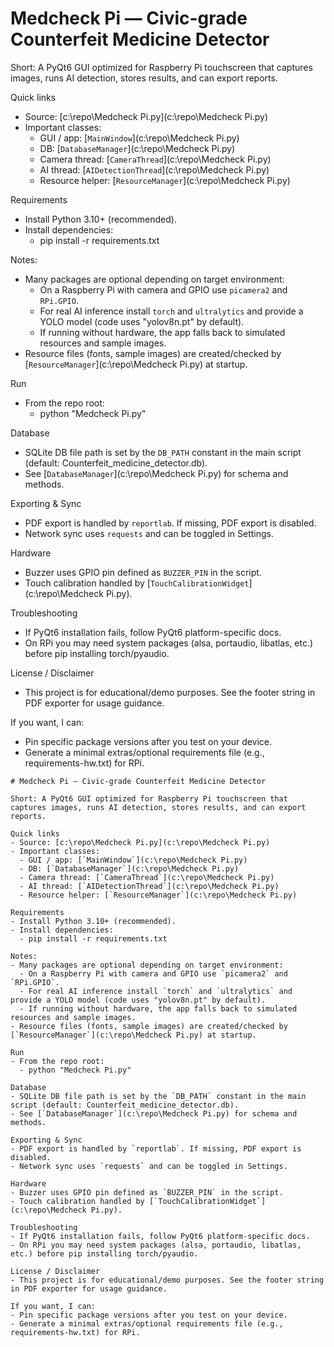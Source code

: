 # Medcheck Pi — Civic-grade Counterfeit Medicine Detector

Short: A PyQt6 GUI optimized for Raspberry Pi touchscreen that captures images, runs AI detection, stores results, and can export reports.

Quick links
- Source: [c:\repo\Medcheck Pi.py](c:\repo\Medcheck Pi.py)
- Important classes:
  - GUI / app: [`MainWindow`](c:\repo\Medcheck Pi.py)
  - DB: [`DatabaseManager`](c:\repo\Medcheck Pi.py)
  - Camera thread: [`CameraThread`](c:\repo\Medcheck Pi.py)
  - AI thread: [`AIDetectionThread`](c:\repo\Medcheck Pi.py)
  - Resource helper: [`ResourceManager`](c:\repo\Medcheck Pi.py)

Requirements
- Install Python 3.10+ (recommended).
- Install dependencies:
  - pip install -r requirements.txt

Notes:
- Many packages are optional depending on target environment:
  - On a Raspberry Pi with camera and GPIO use `picamera2` and `RPi.GPIO`.
  - For real AI inference install `torch` and `ultralytics` and provide a YOLO model (code uses "yolov8n.pt" by default).
  - If running without hardware, the app falls back to simulated resources and sample images.
- Resource files (fonts, sample images) are created/checked by [`ResourceManager`](c:\repo\Medcheck Pi.py) at startup.

Run
- From the repo root:
  - python "Medcheck Pi.py"

Database
- SQLite DB file path is set by the `DB_PATH` constant in the main script (default: Counterfeit_medicine_detector.db).
- See [`DatabaseManager`](c:\repo\Medcheck Pi.py) for schema and methods.

Exporting & Sync
- PDF export is handled by `reportlab`. If missing, PDF export is disabled.
- Network sync uses `requests` and can be toggled in Settings.

Hardware
- Buzzer uses GPIO pin defined as `BUZZER_PIN` in the script.
- Touch calibration handled by [`TouchCalibrationWidget`](c:\repo\Medcheck Pi.py).

Troubleshooting
- If PyQt6 installation fails, follow PyQt6 platform-specific docs.
- On RPi you may need system packages (alsa, portaudio, libatlas, etc.) before pip installing torch/pyaudio.

License / Disclaimer
- This project is for educational/demo purposes. See the footer string in PDF exporter for usage guidance.

If you want, I can:
- Pin specific package versions after you test on your device.
- Generate a minimal extras/optional requirements file (e.g., requirements-hw.txt) for RPi.
```# filepath: README.md
# Medcheck Pi — Civic-grade Counterfeit Medicine Detector

Short: A PyQt6 GUI optimized for Raspberry Pi touchscreen that captures images, runs AI detection, stores results, and can export reports.

Quick links
- Source: [c:\repo\Medcheck Pi.py](c:\repo\Medcheck Pi.py)
- Important classes:
  - GUI / app: [`MainWindow`](c:\repo\Medcheck Pi.py)
  - DB: [`DatabaseManager`](c:\repo\Medcheck Pi.py)
  - Camera thread: [`CameraThread`](c:\repo\Medcheck Pi.py)
  - AI thread: [`AIDetectionThread`](c:\repo\Medcheck Pi.py)
  - Resource helper: [`ResourceManager`](c:\repo\Medcheck Pi.py)

Requirements
- Install Python 3.10+ (recommended).
- Install dependencies:
  - pip install -r requirements.txt

Notes:
- Many packages are optional depending on target environment:
  - On a Raspberry Pi with camera and GPIO use `picamera2` and `RPi.GPIO`.
  - For real AI inference install `torch` and `ultralytics` and provide a YOLO model (code uses "yolov8n.pt" by default).
  - If running without hardware, the app falls back to simulated resources and sample images.
- Resource files (fonts, sample images) are created/checked by [`ResourceManager`](c:\repo\Medcheck Pi.py) at startup.

Run
- From the repo root:
  - python "Medcheck Pi.py"

Database
- SQLite DB file path is set by the `DB_PATH` constant in the main script (default: Counterfeit_medicine_detector.db).
- See [`DatabaseManager`](c:\repo\Medcheck Pi.py) for schema and methods.

Exporting & Sync
- PDF export is handled by `reportlab`. If missing, PDF export is disabled.
- Network sync uses `requests` and can be toggled in Settings.

Hardware
- Buzzer uses GPIO pin defined as `BUZZER_PIN` in the script.
- Touch calibration handled by [`TouchCalibrationWidget`](c:\repo\Medcheck Pi.py).

Troubleshooting
- If PyQt6 installation fails, follow PyQt6 platform-specific docs.
- On RPi you may need system packages (alsa, portaudio, libatlas, etc.) before pip installing torch/pyaudio.

License / Disclaimer
- This project is for educational/demo purposes. See the footer string in PDF exporter for usage guidance.

If you want, I can:
- Pin specific package versions after you test on your device.
- Generate a minimal extras/optional requirements file (e.g., requirements-hw.txt) for RPi.
